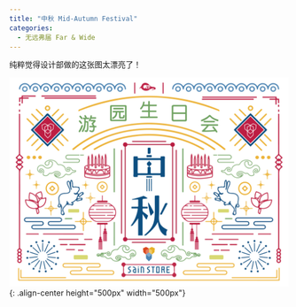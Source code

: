```yaml
---
title: "中秋 Mid-Autumn Festival"
categories:
  - 无远弗届 Far & Wide
---
```


纯粹觉得设计部做的这张图太漂亮了！

[>_<]: 我是注释～

![image-center](/assets/images/mid-autumn.jpg){: .align-center height="500px" width="500px"}

